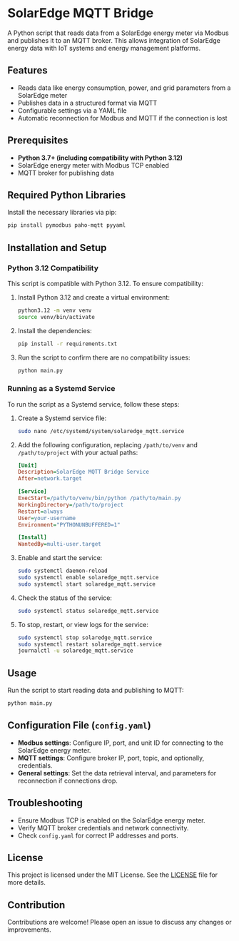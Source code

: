 
# SolarEdge MQTT Bridge

A Python script that reads data from a SolarEdge energy meter via Modbus and publishes it to an MQTT broker. This allows integration of SolarEdge energy data with IoT systems and energy management platforms.

## Features
- Reads data like energy consumption, power, and grid parameters from a SolarEdge meter
- Publishes data in a structured format via MQTT
- Configurable settings via a YAML file
- Automatic reconnection for Modbus and MQTT if the connection is lost

## Prerequisites
- **Python 3.7+ (including compatibility with Python 3.12)**
- SolarEdge energy meter with Modbus TCP enabled
- MQTT broker for publishing data

## Required Python Libraries
Install the necessary libraries via pip:
```bash
pip install pymodbus paho-mqtt pyyaml
```

## Installation and Setup

### Python 3.12 Compatibility
This script is compatible with Python 3.12. To ensure compatibility:
1. Install Python 3.12 and create a virtual environment:
   ```bash
   python3.12 -m venv venv
   source venv/bin/activate
   ```

2. Install the dependencies:
   ```bash
   pip install -r requirements.txt
   ```

3. Run the script to confirm there are no compatibility issues:
   ```bash
   python main.py
   ```

### Running as a Systemd Service
To run the script as a Systemd service, follow these steps:

1. Create a Systemd service file:
   ```bash
   sudo nano /etc/systemd/system/solaredge_mqtt.service
   ```

2. Add the following configuration, replacing `/path/to/venv` and `/path/to/project` with your actual paths:

   ```ini
   [Unit]
   Description=SolarEdge MQTT Bridge Service
   After=network.target

   [Service]
   ExecStart=/path/to/venv/bin/python /path/to/main.py
   WorkingDirectory=/path/to/project
   Restart=always
   User=your-username
   Environment="PYTHONUNBUFFERED=1"

   [Install]
   WantedBy=multi-user.target
   ```

3. Enable and start the service:
   ```bash
   sudo systemctl daemon-reload
   sudo systemctl enable solaredge_mqtt.service
   sudo systemctl start solaredge_mqtt.service
   ```

4. Check the status of the service:
   ```bash
   sudo systemctl status solaredge_mqtt.service
   ```

5. To stop, restart, or view logs for the service:
   ```bash
   sudo systemctl stop solaredge_mqtt.service
   sudo systemctl restart solaredge_mqtt.service
   journalctl -u solaredge_mqtt.service
   ```

## Usage
Run the script to start reading data and publishing to MQTT:
```bash
python main.py
```

## Configuration File (`config.yaml`)
- **Modbus settings**: Configure IP, port, and unit ID for connecting to the SolarEdge energy meter.
- **MQTT settings**: Configure broker IP, port, topic, and optionally, credentials.
- **General settings**: Set the data retrieval interval, and parameters for reconnection if connections drop.

## Troubleshooting
- Ensure Modbus TCP is enabled on the SolarEdge energy meter.
- Verify MQTT broker credentials and network connectivity.
- Check `config.yaml` for correct IP addresses and ports.

## License
This project is licensed under the MIT License. See the [LICENSE](LICENSE) file for more details.

## Contribution
Contributions are welcome! Please open an issue to discuss any changes or improvements.

